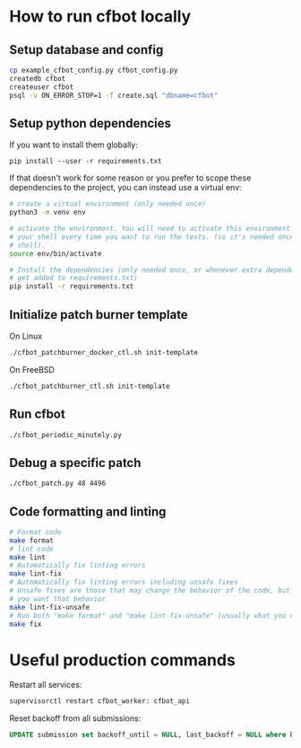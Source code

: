# How to run cfbot locally

## Setup database and config

```bash
cp example_cfbot_config.py cfbot_config.py
createdb cfbot
createuser cfbot
psql -v ON_ERROR_STOP=1 -f create.sql "dbname=cfbot"
```

## Setup python dependencies

If you want to install them globally:
```
pip install --user -r requirements.txt
```

If that doesn't work for some reason or you prefer to scope these dependencies
to the project, you can instead use a virtual env:

```bash
# create a virtual environment (only needed once)
python3 -m venv env

# activate the environment. You will need to activate this environment in
# your shell every time you want to run the tests. (so it's needed once per
# shell).
source env/bin/activate

# Install the dependencies (only needed once, or whenever extra dependencies
# get added to requirements.txt)
pip install -r requirements.txt
```

## Initialize patch burner template

On Linux

```bash
./cfbot_patchburner_docker_ctl.sh init-template
```

On FreeBSD
```bash
./cfbot_patchburner_ctl.sh init-template
```

## Run cfbot

```bash
./cfbot_periodic_minutely.py
```

## Debug a specific patch

```bash
./cfbot_patch.py 48 4496
```

## Code formatting and linting

```bash
# Format code
make format
# lint code
make lint
# Automatically fix linting errors
make lint-fix
# Automatically fix linting errors including unsafe fixes
# Unsafe fixes are those that may change the behavior of the code, but usually
# you want that behavior
make lint-fix-unsafe
# Run both "make format" and "make lint-fix-unsafe" (usually what you want)
make fix
```

# Useful production commands

Restart all services:
```bash
supervisorctl restart cfbot_worker: cfbot_api
```

Reset backoff from all submissions:
```sql
UPDATE submission set backoff_until = NULL, last_backoff = NULL where backoff_until is not null;
```
